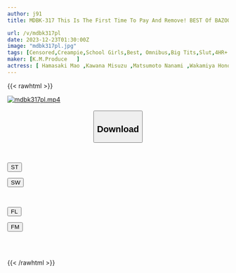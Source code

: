 ```yaml
---
author: j91
title: MDBK-317 This Is The First Time To Pay And Remove! BEST Of BAZOOKA Super Beautiful SEX 2023 Highlight BEST

url: /v/mdbk317pl
date: 2023-12-23T01:30:00Z
image: "mdbk317pl.jpg"
tags: [Censored,Creampie,School Girls,Best, Omnibus,Big Tits,Slut,4HR+	 ]
maker: [K.M.Produce   ]
actress: [ Hamasaki Mao ,Kawana Misuzu ,Matsumoto Nanami ,Wakamiya Hono ,Suzuka Kurumi ,Himesaki Hana ,Takarada Arisa ,Seina Arisa  ,Kisaki Alice ,Yuki Rino ]
---
```



{{< rawhtml >}}

<div class="video" data-videoid="mLr8XRQGO4ubwvd">
    <a href="javascript:;">
        <img src="/v/mdbk317pl/mdbk317pl.jpg" width="WIDTH" height="HEIGHT" alt="mdbk317pl.mp4" loading="lazy">
    </a>
</div>

<script type="text/javascript" src="https://j91.asia/asset/on-demand-st.js"></script>

<br>
  <link rel="stylesheet" href="https://j91.asia/asset/bs5.css">
  
  <center>
  <button class="btn btn-primary" type="button" data-bs-toggle="collapse" data-bs-target=".multi-collapse" aria-expanded="false" aria-controls="multiCollapseExample1 multiCollapseExample2"><h2>Download</h2></button></center>
</p>
<div class="row">
  <div class="col">
    <div class="collapse multi-collapse" id="multiCollapseExample1">
      <div class="card card-body">
	      	      <br>
<div class="buttons">  
<p><a href="https://streamtape.to/v/mLr8XRQGO4ubwvd" target="_blank"><button class="btn-hover color-3"><i class="fa fa-download"></i> ST</button></a></p>
<p><a href="https://flaswish.com/ixqkfnbd7t47" target="_blank"><button class="btn-hover color-2"><i class="fa fa-download"></i> SW</button></a></p></div>
    </div>
  </div>
</div>
  <div class="col">
    <div class="collapse multi-collapse" id="multiCollapseExample2">
      <div class="card card-body">
	      <br>
<div class="buttons">
<p><a href="javascript:;" target="_blank"><button class="btn-hover color-9"><i class="fa fa-download"></i> FL</button></a></p>
<p><a href="javascript:;" target="_blank"><button class="btn-hover color-8"><i class="fa fa-download"></i> FM</button></a></p></div>
<br><br>
      </div>
    </div>
  </div>
</div>

{{< /rawhtml >}}